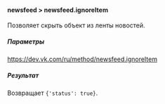 #### newsfeed > newsfeed.ignoreItem

Позволяет скрыть объект из ленты новостей.

##### Параметры

https://dev.vk.com/ru/method/newsfeed.ignoreItem

##### Результат

Возвращает `{'status': true}`.
